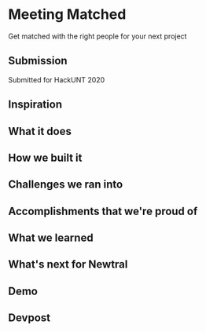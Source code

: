 # Meeting Matched
Get matched with the right people for your next project

## Submission
Submitted for HackUNT 2020

## Inspiration


## What it does


## How we built it


## Challenges we ran into


## Accomplishments that we're proud of


## What we learned


## What's next for Newtral


## Demo


## Devpost
